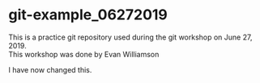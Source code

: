 # git-example_06272019
This is a practice git repository used during the git workshop on June 27, 2019.   
This workshop was done by Evan Williamson

I have now changed this.
